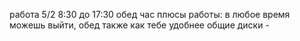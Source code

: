 работа 5/2 8:30 до 17:30 обед час
плюсы работы: в любое время можешь выйти, обед также как тебе удобнее
общие диски - 
